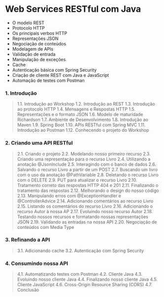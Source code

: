 # Web Services RESTful com Java

* O modelo REST
* Protocolo HTTP
* Os principais verbos HTTP
* Representações JSON
* Negociação de conteúdos
* Modelagem de APIs
* Validação de entrada
* Manipulação de exceções
* Cache
* Autenticação básica com Spring Security
* Criação de cliente REST com Java e JavaScript
* Automação de testes com Postman



### 1. Introdução
> 1.1. Introdução ao Workshop
> 1.2. Introdução ao REST
> 1.3. Introdução ao protocolo HTTP
> 1.4. Mensagens e Respostas HTTP
> 1.5. Representações e o formato JSON
> 1.6. Modelo de maturidade Richardson
> 1.7. Ambiente de Desenvolvimento
> 1.8. Introdução ao Maven
> 1.9. Spring Boot
> 1.10. APIs RESTful com Spring MVC
> 1.11. Introdução ao Postman
> 1.12. Conhecendo o projeto do Workshop


### 2. Criando uma API RESTful
> 2.1. Criando o projeto
2.2. Modelando nosso primeiro recurso
2.3. Criando uma representação para o recurso Livro
2.4. Utilizando a anotação @JsonInclude
2.5. Interagindo com o banco de dados
2.6. Salvando o recurso Livro a partir de um POST
2.7. Buscando um livro com o uso da anotação @PathVariable
2.8. Deletando o recurso Livro com o DELETE
2.9. PUT para atualizar o recurso Livro
2.10. Tratamento correto das respostas HTTP 404 e 201
2.11. Finalizando o tratamento das respostas
2.12. Melhorando o design do nosso código
2.13. Manipulando erros com @ExceptionHandler e @ControllerAdvice
2.14. Adicionando comentários ao recurso Livro
2.15. Listando os comentários do recurso Livro
2.16. Adicionando o recurso Autor à nossa AP
2.17. Evoluindo nosso recurso Autor
2.18. Testando nossos recursos e formatando nossas representações JSON
2.19. Validando as entradas na nossa API
2.20. Negociação de conteúdos com Media Type

### 3. Refinando a API
> 3.1. Adicionando cache
3.2. Autenticação com Spring Security

### 4. Consumindo nossa API
> 4.1. Automatizando testes com Postman
4.2. Cliente Java
4.3. Evoluindo nosso cliente Java
4.4. Finalizando nosso cliente Java
4.5. Cliente JavaScript
4.6. Cross-Origin Resource Sharing (CORS)
4.7. Conclusão